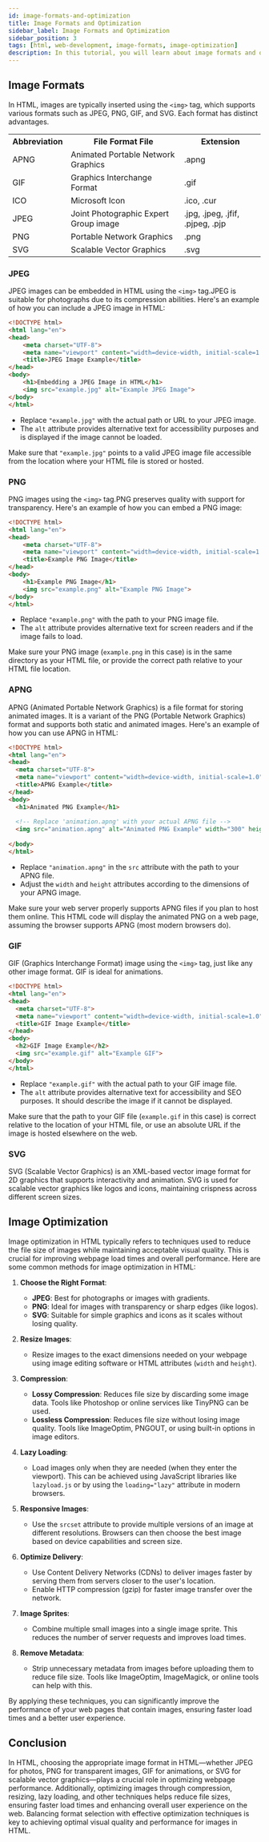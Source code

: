```yaml
---
id: image-formats-and-optimization
title: Image Formats and Optimization
sidebar_label: Image Formats and Optimization
sidebar_position: 3
tags: [html, web-development, image-formats, image-optimization]
description: In this tutorial, you will learn about image formats and optimization techniques for web development. Image formats like JPEG, PNG, and GIF are commonly used for displaying images on websites. Optimizing images can help improve website performance and reduce loading times.
---
```


## Image Formats

In HTML, images are typically inserted using the `<img>` tag, which supports various formats such as JPEG, PNG, GIF, and SVG. Each format has distinct advantages.
<table width="100%">
<tr>
  <th>Abbreviation</th>	
  <th>File Format	File</th> 
  <th>Extension</th>
</tr>
<tr>
    <td>APNG</td>
    <td>Animated Portable Network Graphics </td>
    <td>.apng</td>
</tr>
<tr> 
    <td>GIF	</td>
    <td>Graphics Interchange Format	</td>
    <td> .gif</td>
</tr>
<tr>
    <td>ICO	</td>
    <td>Microsoft Icon	</td>
    <td>.ico, .cur</td>
</tr>
<tr>
    <td>JPEG	</td>
    <td>Joint Photographic Expert Group image</td>
    <td>.jpg, .jpeg, .jfif, .pjpeg, .pjp</td>
</tr>
<tr>
   <td>PNG	</td>
   <td>Portable Network Graphics</td>
   <td>.png</td>
</tr>
<tr>
   <td>SVG</td>
   <td>Scalable Vector Graphics</td>
   <td>.svg</td>
</tr>
</table>

### JPEG
JPEG images can be embedded in HTML using the `<img>` tag.JPEG is suitable for photographs due to its compression abilities. Here's an example of how you can include a JPEG image in HTML:

```html
<!DOCTYPE html>
<html lang="en">
<head>
    <meta charset="UTF-8">
    <meta name="viewport" content="width=device-width, initial-scale=1.0">
    <title>JPEG Image Example</title>
</head>
<body>
    <h1>Embedding a JPEG Image in HTML</h1>
    <img src="example.jpg" alt="Example JPEG Image">
</body>
</html>
```
- Replace `"example.jpg"` with the actual path or URL to your JPEG image.
- The `alt` attribute provides alternative text for accessibility purposes and is displayed if the image cannot be loaded.


Make sure that `"example.jpg"` points to a valid JPEG image file accessible from the location where your HTML file is stored or hosted.


### PNG
 PNG images using the `<img>` tag.PNG preserves quality with support for transparency. Here's an example of how you can embed a PNG image:

```html
<!DOCTYPE html>
<html lang="en">
<head>
    <meta charset="UTF-8">
    <meta name="viewport" content="width=device-width, initial-scale=1.0">
    <title>Example PNG Image</title>
</head>
<body>
    <h1>Example PNG Image</h1>
    <img src="example.png" alt="Example PNG Image">
</body>
</html>
```
- Replace `"example.png"` with the path to your PNG image file.
- The `alt` attribute provides alternative text for screen readers and if the image fails to load.

Make sure your PNG image (`example.png` in this case) is in the same directory as your HTML file, or provide the correct path relative to your HTML file location.

### APNG
APNG (Animated Portable Network Graphics) is a file format for storing animated images. It is a variant of the PNG (Portable Network Graphics) format and supports both static and animated images. Here's an example of how you can use APNG in HTML:

```html
<!DOCTYPE html>
<html lang="en">
<head>
  <meta charset="UTF-8">
  <meta name="viewport" content="width=device-width, initial-scale=1.0">
  <title>APNG Example</title>
</head>
<body>
  <h1>Animated PNG Example</h1>
  
  <!-- Replace 'animation.apng' with your actual APNG file -->
  <img src="animation.apng" alt="Animated PNG Example" width="300" height="200">
  
</body>
</html>
```
- Replace `"animation.apng"` in the `src` attribute with the path to your APNG file.
- Adjust the `width` and `height` attributes according to the dimensions of your APNG image.

Make sure your web server properly supports APNG files if you plan to host them online. This HTML code will display the animated PNG on a web page, assuming the browser supports APNG (most modern browsers do).

### GIF
 GIF (Graphics Interchange Format) image using the `<img>` tag, just like any other image format. GIF is ideal for animations.

```html
<!DOCTYPE html>
<html lang="en">
<head>
  <meta charset="UTF-8">
  <meta name="viewport" content="width=device-width, initial-scale=1.0">
  <title>GIF Image Example</title>
</head>
<body>
  <h2>GIF Image Example</h2>
  <img src="example.gif" alt="Example GIF">
</body>
</html>
```
- Replace `"example.gif"` with the actual path to your GIF image file.
- The `alt` attribute provides alternative text for accessibility and SEO purposes. It should describe the image if it cannot be displayed.

Make sure that the path to your GIF file (`example.gif` in this case) is correct relative to the location of your HTML file, or use an absolute URL if the image is hosted elsewhere on the web.


### SVG 
SVG (Scalable Vector Graphics) is an XML-based vector image format for 2D graphics that supports interactivity and animation. SVG is used for scalable vector graphics like logos and icons, maintaining crispness across different screen sizes. 
 
## Image Optimization
Image optimization in HTML typically refers to techniques used to reduce the file size of images while maintaining acceptable visual quality. This is crucial for improving webpage load times and overall performance. Here are some common methods for image optimization in HTML:

1. **Choose the Right Format**:
   - **JPEG**: Best for photographs or images with gradients.
   - **PNG**: Ideal for images with transparency or sharp edges (like logos).
   - **SVG**: Suitable for simple graphics and icons as it scales without losing quality.

2. **Resize Images**:
   - Resize images to the exact dimensions needed on your webpage using image editing software or HTML attributes (`width` and `height`).

3. **Compression**:
   - **Lossy Compression**: Reduces file size by discarding some image data. Tools like Photoshop or online services like TinyPNG can be used.
   - **Lossless Compression**: Reduces file size without losing image quality. Tools like ImageOptim, PNGOUT, or using built-in options in image editors.

4. **Lazy Loading**:
   - Load images only when they are needed (when they enter the viewport). This can be achieved using JavaScript libraries like `lazyload.js` or by using the `loading="lazy"` attribute in modern browsers.

5. **Responsive Images**:
   - Use the `srcset` attribute to provide multiple versions of an image at different resolutions. Browsers can then choose the best image based on device capabilities and screen size.

6. **Optimize Delivery**:
   - Use Content Delivery Networks (CDNs) to deliver images faster by serving them from servers closer to the user's location.
   - Enable HTTP compression (gzip) for faster image transfer over the network.

7. **Image Sprites**:
   - Combine multiple small images into a single image sprite. This reduces the number of server requests and improves load times.

8. **Remove Metadata**:
   - Strip unnecessary metadata from images before uploading them to reduce file size. Tools like ImageOptim, ImageMagick, or online tools can help with this.

By applying these techniques, you can significantly improve the performance of your web pages that contain images, ensuring faster load times and a better user experience.

## Conclusion
In HTML, choosing the appropriate image format in HTML—whether JPEG for photos, PNG for transparent images, GIF for animations, or SVG for scalable vector graphics—plays a crucial role in optimizing webpage performance. Additionally, optimizing images through compression, resizing, lazy loading, and other techniques helps reduce file sizes, ensuring faster load times and enhancing overall user experience on the web. Balancing format selection with effective optimization techniques is key to achieving optimal visual quality and performance for images in HTML.
